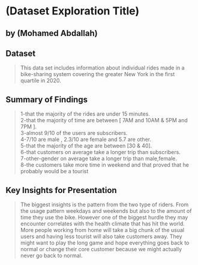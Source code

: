 # (Dataset Exploration Title)
## by (Mohamed Abdallah)


## Dataset

> This data set includes information about individual rides made in a bike-sharing system covering the greater New York in the first quartile in 2020.


## Summary of Findings

> 1-that the majority of the rides are under 15 minutes. <br>
  2-that the majority of time are between [ 7AM and 10AM & 5PM and 7PM ].<br>
  3-almost 9/10 of the users are subscribers. <br>
  4-7/10 are male , 2.3/10 are female and 5.7 are other.<br>
  5-that the majority of the age are between [30 & 40]. <br>
  6-that customers on average take a longer trip than subscribers.<br>
  7-other-gender on average take a longer trip than male,female.<br>
  8-the customers take more time in weekend and that proved that he probably would be a tourist

## Key Insights for Presentation

> The biggest insights is the pattern from the two type of riders. From the usage pattern weekdays and weekends but also to the amount of time they use the bike. However one of the biggest hurdle they may encounter correlates with the health climate that has hit the world. More people working from home will take a big chunk of the usual users and having less tourist will also take customers away. They might want to play the long game and hope everything goes back to normal or change their core customer because we might actually never go back to normal. 

